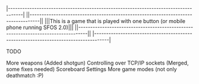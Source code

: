 |------------------------------------------------------------------------------------|
||----------------------------------------------------------------------------------||
|||This is a game that is played with one button (or mobile phone running SFOS 2.0)|||
||----------------------------------------------------------------------------------||
|------------------------------------------------------------------------------------|

TODO

More weapons (Added shotgun)
Controlling over TCP/IP sockets (Merged, some fixes needed)
Scoreboard
Settings
More game modes (not only deathmatch :P)
